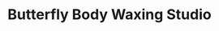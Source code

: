 ---
title: "Butterfly Body Waxing Studio"
url: /perth-amboy/butterfly-body-waxing-studio/
shop: beauty
---